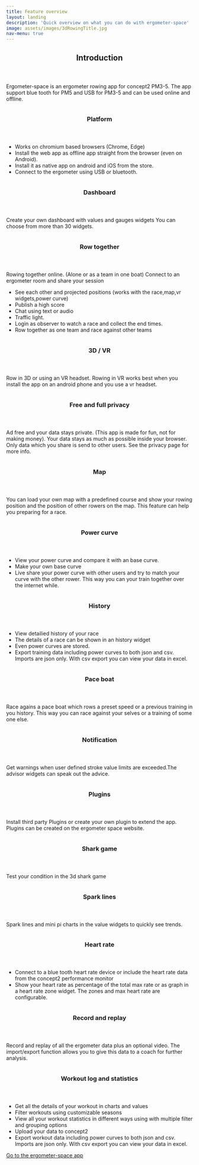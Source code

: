 ```yaml
---
title: Feature overview
layout: landing
description: 'Quick overview on what you can do with ergometer-space'
image: assets/images/3dRowingTitle.jpg
nav-menu: true
---
```


<!-- Main -->
<div id="main">

<!-- One -->
<section id="one">
	<div class="inner">
		<header class="major">
			<h2>Introduction</h2>
		</header>
<p>Ergometer-space is an ergometer rowing app for concept2 PM3-5. The app support blue tooth for PM5 and USB for PM3-5 and can be used online and offline. 
</p>
	</div>
</section>

<!-- Two -->
<section id="two" class="spotlights">
	<section>
		<div href="generic.html" class="image">
			<img src="assets/images/features.svg" alt="" data-position="center center" />
		</div>
		<div class="content">
			<div class="inner">
				<header class="major">
					<h3>Platform</h3>
				</header>
				<p>
					<ul>
						<li>Works on chromium based browsers (Chrome, Edge)</li>
						<li>Install the web app as offline app straight from the browser (even on Android).</li>
						<li>Install it as native app on android and iOS from the store. </li>
						<li>Connect to the ergometer using USB or bluetooth.</li>
					</ul>
				</p>
			</div>
		</div>
	</section>
	<section>
		<div href="generic.html" class="image">
			<img src="assets/images/dashboard2.jpg" alt="" data-position="center center" />
		</div>
		<div class="content">
			<div class="inner">
				<header class="major">
					<h3>Dashboard</h3>
				</header>
				<p>Create your own dashboard with values and gauges widgets You can choose from more than 30 widgets.</p>
			</div>
		</div>
	</section>
	<section>
		<div href="generic.html" class="image">
			<img src="assets/images/OnlineRowing.jpg" alt="" data-position="top center" />
		</div>
		<div class="content">
			<div class="inner">
				<header class="major">
					<h3>Row together</h3>
				</header>
				<p>Rowing together online. (Alone or as a team in one boat) Connect to an ergometer room and share your session</p>
<ul>
   <li> See each other and projected positions (works with the race,map,vr widgets,power curve)</li>
   <li> Publish a high score</li>
   <li> Chat using text or audio</li> 
   <li> Traffic light.</li>
   <li> Login as observer to watch a race and collect the end times.</li>  
   <li> Row together as one team and race against other teams</li>
</ul>
			</div>
		</div>
	</section>
	<section>
		<div href="generic.html" class="image">
			<img src="assets/images/3DRowing.jpg" alt="" data-position="25% 25%" />
		</div>
		<div class="content">
			<div class="inner">
				<header class="major">
					<h3>3D / VR</h3>
				</header>
				<p>Row in 3D or using an VR headset. Rowing in VR works best when you install the app on an android phone and you use a vr headset.</p>
			</div>
		</div>
	</section>
	<section>
		<div href="generic.html" class="image">
			<img src="assets/images/ChipErgo.jpg" alt="" data-position="center center" />
		</div>
		<div class="content">
			<div class="inner">
				<header class="major">
					<h3>Free and full privacy</h3>
				</header>
				<p>Ad free and your data stays private. (This app is made for fun, not for making money). Your data stays as much as possible inside your browser. Only data which you share is send to other users. See the privacy page for more info.</p>
			</div>
		</div>
	</section>
	<section>
		<div href="generic.html" class="image">
			<img src="assets/images/RowMap.jpg" alt="" data-position="top center" />
		</div>
		<div class="content">
			<div class="inner">
				<header class="major">
					<h3>Map</h3>
				</header>
				<p>You can load your own map with a predefined course and show your rowing position and the position of other rowers on the map. This feature can help you preparing for a race.</p>
			</div>
		</div>
	</section>
	<section>
		<div href="generic.html" class="image">
			<img src="assets/images/PowerCurve.jpg" alt="" data-position="25% 25%" />
		</div>
		<div class="content">
			<div class="inner">
				<header class="major">
					<h3>Power curve</h3>
				</header>
				<p>
<ul>
<li>View your power curve and compare it with an base curve.</li>
<li>Make your own base curve</li> 
<li>Live share your power curve with other users and try to match your curve with the other rower. This way you can your train together over the internet while.</li>
</ul>				
				</p>
			</div>
		</div>
	</section>
    <section>
		<div href="generic.html" class="image">
			<img src="assets/images/History.jpg" alt="" data-position="top center" />
		</div>
		<div class="content">
			<div class="inner">
				<header class="major">
					<h3>History</h3>
				</header>
				<ul>
<li>View detailied history of your race</li>
<li>The details of a race can be shown in an history widget</li>
<li>Even power curves are stored.</li>
<li>Export training data including power curves to both json and csv. Imports are json only. With csv export you can view your data in excel.</li> 
</ul>	
			</div>
		</div>
	</section>
	<section>
		<div href="generic.html" class="image">
			<img src="assets/images/3DRowing.jpg" alt="" data-position="25% 25%" />
		</div>
		<div class="content">
			<div class="inner">
				<header class="major">
					<h3>Pace boat</h3>
				</header>
				<p>Race agains a pace boat which rows a preset speed or a previous  training in you history. This way you can race against your selves or a training of some one else.</p>
			</div>
		</div>
	</section>
	<section>
		<div href="generic.html" class="image">
			<img src="assets/images/Notifications.jpg" alt="" data-position="top center" />
		</div>
		<div class="content">
			<div class="inner">
				<header class="major">
					<h3>Notification</h3>
				</header>
				<p>Get warnings when user defined stroke value limits are exceeded.The advisor widgets can speak out the advice.</p>
			</div>
		</div>
	</section>
	<section>
		<div href="generic.html" class="image">
			<img src="assets/images/Plugins.jpg" alt="" data-position="25% 25%" />
		</div>
		<div class="content">
			<div class="inner">
				<header class="major">
					<h3>Plugins</h3>
				</header>
				<p>Install third party Plugins or create your own plugin to extend the app. Plugins can be created on the ergometer space website.</p>
			</div>
		</div>
	</section>
	<section>
		<div href="generic.html" class="image">
			<img src="assets/images/Shark.jpg" alt="" data-position="top center" />
		</div>
		<div class="content">
			<div class="inner">
				<header class="major">
					<h3>Shark game</h3>
				</header>
				<p>Test your condition in the 3d shark game</p>
			</div>
		</div>
	</section>
	<section>
		<div href="generic.html" class="image">
			<img src="assets/images/SparkLines.jpg" alt="" data-position="25% 25%" />
		</div>
		<div class="content">
			<div class="inner">
				<header class="major">
					<h3>Spark lines</h3>
				</header>
				<p>Spark lines and mini pi charts in the value widgets to quickly see trends.</p>
			</div>
		</div>
	</section>
	<section>
		<div href="generic.html" class="image">
			<img src="assets/images/HeartRate.jpg" alt="" data-position="top center" />
		</div>
		<div class="content">
			<div class="inner">
				<header class="major">
					<h3>Heart rate</h3>
				</header>
<ul>
<li>Connect to a blue tooth heart rate device or include the heart rate data from the concept2 performance monitor</li>
<li>Show your heart rate as percentage of the total max rate or as graph in a heart rate zone widget. The zones and max heart rate are configurable.</li>
</ul>
			</div>
		</div>
	</section>
	<section>
		<div href="generic.html" class="image">
			<img src="assets/images/RecordReplay.jpg" alt="" data-position="25% 25%" />
		</div>
		<div class="content">
			<div class="inner">
				<header class="major">
					<h3>Record and replay</h3>
				</header>
				<p>Record and replay of all the ergometer data plus an optional video. The import/export function allows you to give this data to a coach for further analysis.</p>
			</div>
		</div>
	</section>
	<section>
		<div href="generic.html" class="image">
			<img src="assets/images/workoutlog.jpg" alt="" data-position="top center" />
		</div>
		<div class="content">
			<div class="inner">
				<header class="major">
					<h3>Workout log and statistics</h3>
				</header>
<ul>
<li>Get all the details of your workout in charts and values</li>
<li>Filter workouts using customizable seasons</li>
<li>View all your workout statistics in different ways using with multiple filter and grouping options</li>
<li>Upload your data to concept2</li>
<li>Export workout data including power curves to both json and csv. Imports are json only. With csv export you can view your data in excel.</li> 
</ul>
			</div>
		</div>
	</section>
</section>

</div>
<section id="two">
    <div class="inner">                
    	 <a href="{{site.webSiteLink}}" class="button">Go to the ergometer-space app</a>                
    </div>
</section>

